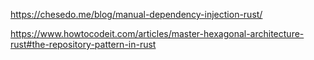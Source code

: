 


https://chesedo.me/blog/manual-dependency-injection-rust/

https://www.howtocodeit.com/articles/master-hexagonal-architecture-rust#the-repository-pattern-in-rust